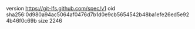 version https://git-lfs.github.com/spec/v1
oid sha256:0d980a94ac5064af0476d7b1d0e9cb5654542b48ba1efe26ed5e924b46f0c69b
size 2246
